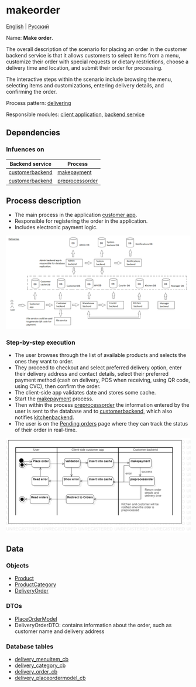 # makeorder

[English](makeorder.md) | [Русский](makeorder.ru.md)

Name: **Make order**.

The overall description of the scenario for placing an order in the customer backend service is that it allows customers to select items from a menu, customize their order with special requests or dietary restrictions, choose a delivery time and location, and submit their order for processing. 

The interactive steps within the scenario include browsing the menu, selecting items and customizations, entering delivery details, and confirming the order.

Process pattern: [delivering](../../processpatterns/delivering.md)

Responsible modules: [client application](../../frontend/customerclient.md), [backend service](../../backend/customerbackend.md)

## Dependencies

### Infuences on

| Backend service | Process |
| --- | ---- |
| [customerbackend](../../backend/customerbackend.md) | [makepayment](../customer/makepayment.md) |
| [customerbackend](../../backend/customerbackend.md) | [preprocessorder](../customer/preprocessorder.md) |

## Process description

- The main process in the application [customer app](../../frontend/customerclient.md).
- Responsible for registering the order in the application.
- Includes electronic payment logic.

![delivering_overall](../../img/delivering_overall.png)

### Step-by-step execution

- The user browses through the list of available products and selects the ones they want to order.
- They proceed to checkout and select preferred delivery option, enter their delivery address and contact details, select their preferred payment method (cash on delivery, POS when receiving, using QR code, using CVC), then confirm the order.
- The client-side app validates date and stores some cache.
- Start the [makepayment](makepayment.md) process.
- Then within the process [preprocessorder](preprocessorder.md) the information entered by the user is sent to the database and to [customerbackend](../../backend/customerbackend.md), which also notifies [kitchenbackend](../../backend/kitchenbackend.md).
- The user is on the [Pending orders](pendingorders.md) page where they can track the status of their order in real-time.

![customer.makeorder](../../img/activitydiagrams/customer.makeorder.png)

## Data

### Objects 

- [Product](https://github.com/alexeysp11/workflow-lib/blob/main/src/Models/Business/Products/Product.cs)
- [ProductCategory](https://github.com/alexeysp11/workflow-lib/blob/main/src/Models/Business/Products/ProductCategory.cs)
- [DeliveryOrder](https://github.com/alexeysp11/workflow-lib/blob/main/src/Models/Business/BusinessDocuments/DeliveryOrder.cs)

### DTOs

- [PlaceOrderModel](../../classes/models/Orders/PlaceOrderModel.md)
- DeliveryOrderDTO: contains information about the order, such as customer name and delivery address

### Database tables 

- [delivery_menuitem_cb](../../dbtables/customer/delivery_menuitem_cb.md)
- [delivery_category_cb](../../dbtables/customer/delivery_category_cb.md)
- [delivery_order_cb](../../dbtables/customer/delivery_order_cb.md)
- [delivery_placeordermodel_cb](../../dbtables/customer/delivery_placeordermodel_cb.md)
